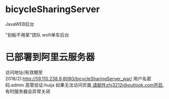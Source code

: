 ﻿# bicycleSharingServer
JavaWEB后台

"划船不用桨"团队   wofi单车后台
# 已部署到阿里云服务器
访问地址(有效期至2018/2):http://59.110.238.9:8080/bicycleSharingServer_war/
用户名密码:admin 高管验证:huija
如果无法访问页面,请邮件zhj3212j@outlook.com开启,有时服务器会异常关闭
